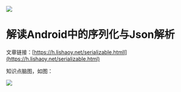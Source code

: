 ![](https://cdn.lishaoy.net/serializable/serializable.png)

# 解读Android中的序列化与Json解析

文章链接：[https://h.lishaoy.net/serializable.htmll](https://h.lishaoy.net/serializable.html)

知识点脑图，如图：

![](https://cdn.lishaoy.net/serializable/serializable.xmind1.png)
